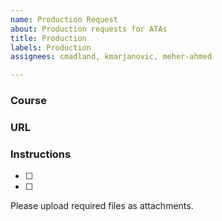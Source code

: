 ```yaml
---
name: Production Request
about: Production requests for ATAs
title: Production
labels: Production
assignees: cmadland, kmarjanovic, meher-ahmed

---
```


### Course

### URL

### Instructions
- [ ]
- [ ]

Please upload required files as attachments.
